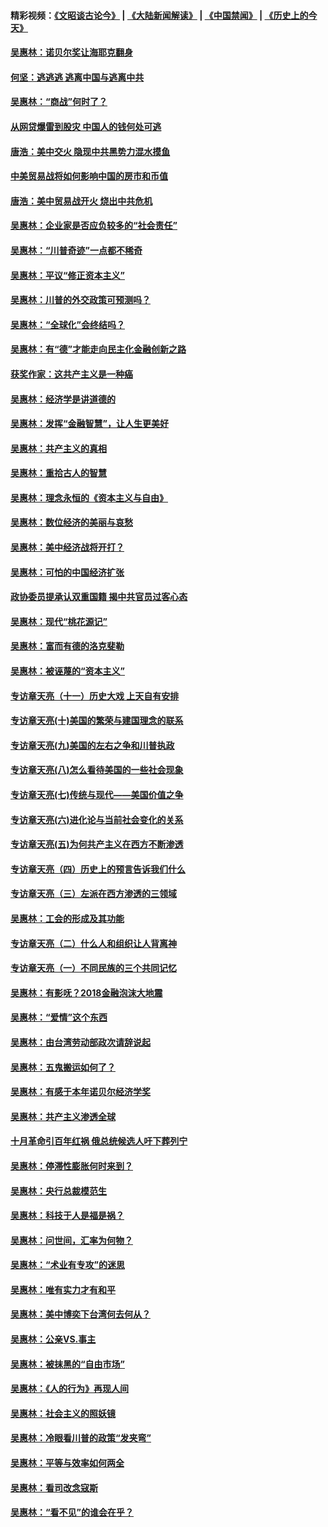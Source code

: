 #### 精彩视频：[《文昭谈古论今》](https://github.com/gfw-breaker/wenzhao/blob/master/README.md?t=01161230) | [《大陆新闻解读》](https://github.com/gfw-breaker/ntdtv-comedy/blob/master/README.md?t=01161230) | [《中国禁闻》](https://github.com/gfw-breaker/ntdtv-news/blob/master/README.md?t=01161230) | [《历史上的今天》](https://github.com/gfw-breaker/today-in-history/blob/master/README.md?t=01161230) 

#### [吴惠林：诺贝尔奖让海耶克翻身](../pages/nsc423/n10890049.md?t=01161230) 

#### [何坚：逃逃逃 逃离中国与逃离中共](../pages/nsc423/n10592891.md?t=01161230) 

#### [吴惠林：“商战”何时了？](../pages/nsc423/n10573558.md?t=01161230) 

#### [从网贷爆雷到股灾 中国人的钱何处可逃](../pages/nsc423/n10572800.md?t=01161230) 

#### [唐浩：美中交火 隐现中共黑势力混水摸鱼](../pages/nsc423/n10544040.md?t=01161230) 

#### [中美贸易战将如何影响中国的房市和币值](../pages/nsc423/n10543697.md?t=01161230) 

#### [唐浩：美中贸易战开火 烧出中共危机](../pages/nsc423/n10540126.md?t=01161230) 

#### [吴惠林：企业家是否应负较多的“社会责任”](../pages/nsc423/n10535022.md?t=01161230) 

#### [吴惠林：“川普奇迹”一点都不稀奇](../pages/nsc423/n10512808.md?t=01161230) 

#### [吴惠林：平议“修正资本主义”](../pages/nsc423/n10495724.md?t=01161230) 

#### [吴惠林：川普的外交政策可预测吗？](../pages/nsc423/n10462387.md?t=01161230) 

#### [吴惠林：“全球化”会终结吗？](../pages/nsc423/n10452838.md?t=01161230) 

#### [吴惠林：有“德”才能走向民主化金融创新之路](../pages/nsc423/n10432292.md?t=01161230) 

#### [获奖作家：这共产主义是一种癌](../pages/nsc423/n10431541.md?t=01161230) 

#### [吴惠林：经济学是讲道德的](../pages/nsc423/n10398014.md?t=01161230) 

#### [吴惠林：发挥“金融智慧”，让人生更美好](../pages/nsc423/n10375019.md?t=01161230) 

#### [吴惠林：共产主义的真相](../pages/nsc423/n10351394.md?t=01161230) 

#### [吴惠林：重拾古人的智慧](../pages/nsc423/n10337691.md?t=01161230) 

#### [吴惠林：理念永恒的《资本主义与自由》](../pages/nsc423/n10316274.md?t=01161230) 

#### [吴惠林：数位经济的美丽与哀愁](../pages/nsc423/n10292946.md?t=01161230) 

#### [吴惠林：美中经济战将开打？](../pages/nsc423/n10258825.md?t=01161230) 

#### [吴惠林：可怕的中国经济扩张](../pages/nsc423/n10219147.md?t=01161230) 

#### [政协委员提承认双重国籍 揭中共官员过客心态](../pages/nsc423/n10208809.md?t=01161230) 

#### [吴惠林：现代“桃花源记”](../pages/nsc423/n10185234.md?t=01161230) 

#### [吴惠林：富而有德的洛克斐勒](../pages/nsc423/n10142264.md?t=01161230) 

#### [吴惠林：被诬蔑的“资本主义”](../pages/nsc423/n10124816.md?t=01161230) 

#### [专访章天亮（十一）历史大戏 上天自有安排](../pages/nsc423/n10094905.md?t=01161230) 

#### [专访章天亮(十)美国的繁荣与建国理念的联系](../pages/nsc423/n10094899.md?t=01161230) 

#### [专访章天亮(九)美国的左右之争和川普执政](../pages/nsc423/n10094889.md?t=01161230) 

#### [专访章天亮(八)怎么看待美国的一些社会现象](../pages/nsc423/n10094857.md?t=01161230) 

#### [专访章天亮(七)传统与现代——美国价值之争](../pages/nsc423/n10093140.md?t=01161230) 

#### [专访章天亮(六)进化论与当前社会变化的关系](../pages/nsc423/n10092036.md?t=01161230) 

#### [专访章天亮(五)为何共产主义在西方不断渗透](../pages/nsc423/n10083620.md?t=01161230) 

#### [专访章天亮（四）历史上的预言告诉我们什么](../pages/nsc423/n10083606.md?t=01161230) 

#### [专访章天亮（三）左派在西方渗透的三领域](../pages/nsc423/n10081115.md?t=01161230) 

#### [吴惠林：工会的形成及其功能](../pages/nsc423/n10080633.md?t=01161230) 

#### [专访章天亮（二）什么人和组织让人背离神](../pages/nsc423/n10076637.md?t=01161230) 

#### [专访章天亮（一）不同民族的三个共同记忆](../pages/nsc423/n10074188.md?t=01161230) 

#### [吴惠林：有影呒？2018金融泡沫大地震](../pages/nsc423/n10040534.md?t=01161230) 

#### [吴惠林：“爱情”这个东西](../pages/nsc423/n10019423.md?t=01161230) 

#### [吴惠林：由台湾劳动部政次请辞说起](../pages/nsc423/n9979679.md?t=01161230) 

#### [吴惠林：五鬼搬运如何了？](../pages/nsc423/n9925338.md?t=01161230) 

#### [吴惠林：有感于本年诺贝尔经济学奖](../pages/nsc423/n9871883.md?t=01161230) 

#### [吴惠林：共产主义渗透全球](../pages/nsc423/n9812748.md?t=01161230) 

#### [十月革命引百年红祸 俄总统候选人吁下葬列宁](../pages/nsc423/n9810182.md?t=01161230) 

#### [吴惠林：停滞性膨胀何时来到？](../pages/nsc423/n9764136.md?t=01161230) 

#### [吴惠林：央行总裁模范生](../pages/nsc423/n9728134.md?t=01161230) 

#### [吴惠林：科技于人是福是祸？](../pages/nsc423/n9672982.md?t=01161230) 

#### [吴惠林：问世间，汇率为何物？](../pages/nsc423/n9621788.md?t=01161230) 

#### [吴惠林：“术业有专攻”的迷思](../pages/nsc423/n9580363.md?t=01161230) 

#### [吴惠林：唯有实力才有和平](../pages/nsc423/n9529599.md?t=01161230) 

#### [吴惠林：美中博奕下台湾何去何从？](../pages/nsc423/n9483598.md?t=01161230) 

#### [吴惠林：公亲VS.事主](../pages/nsc423/n9425637.md?t=01161230) 

#### [吴惠林：被抹黑的“自由市场”](../pages/nsc423/n9351545.md?t=01161230) 

#### [吴惠林：《人的行为》再现人间](../pages/nsc423/n9296339.md?t=01161230) 

#### [吴惠林：社会主义的照妖镜](../pages/nsc423/n9243460.md?t=01161230) 

#### [吴惠林：冷眼看川普的政策“发夹弯”](../pages/nsc423/n9120684.md?t=01161230) 

#### [吴惠林：平等与效率如何两全](../pages/nsc423/n9075430.md?t=01161230) 

#### [吴惠林：看司改念寇斯](../pages/nsc423/n9024915.md?t=01161230) 

#### [吴惠林：“看不见”的谁会在乎？](../pages/nsc423/n8977488.md?t=01161230) 

